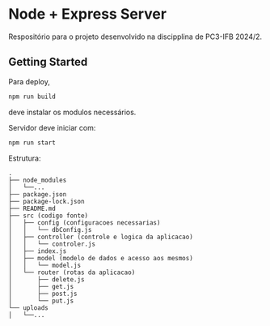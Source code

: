 # Node + Express Server

Respositório para o projeto desenvolvido na discipplina de PC3-IFB 2024/2.

## Getting Started

Para deploy,
```sh
npm run build
```
deve instalar os modulos necessários.

Servidor deve iniciar com:
```sh
npm run start
```

Estrutura:
```
.
├── node_modules
│   └──...
├── package.json
├── package-lock.json
├── README.md
├── src (codigo fonte)
│   ├── config (configuracoes necessarias)
│   │   └── dbConfig.js
│   ├── controller (controle e logica da aplicacao)
│   │   └── controler.js
│   ├── index.js
│   ├── model (modelo de dados e acesso aos mesmos)
│   │   └── model.js
│   └── router (rotas da aplicacao)
│       ├── delete.js
│       ├── get.js
│       ├── post.js
│       └── put.js
└── uploads
│   └──...
```
